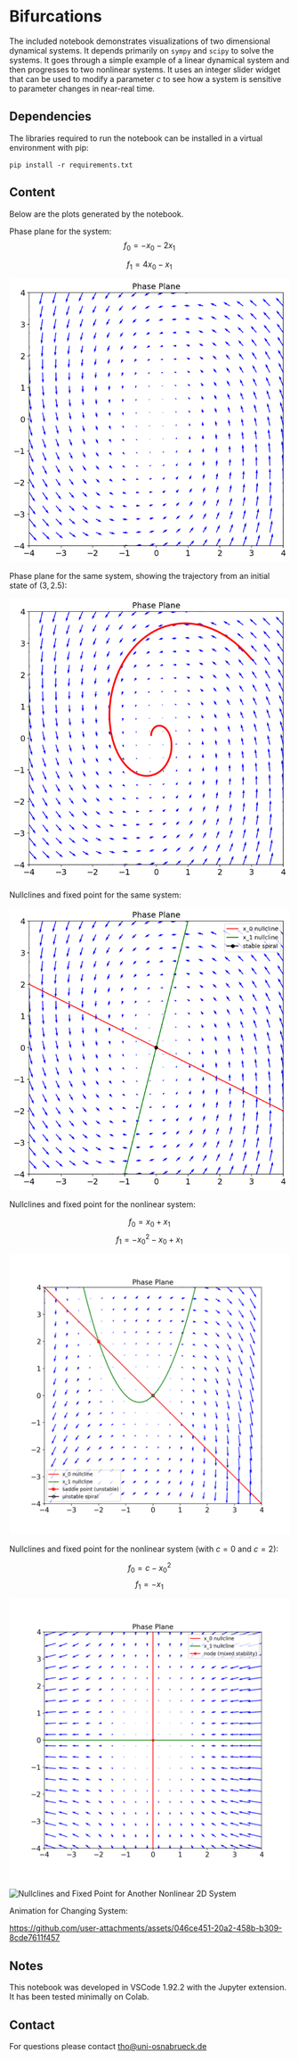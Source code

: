 # Bifurcations

The included notebook demonstrates visualizations of two dimensional dynamical systems. It depends primarily on `sympy` and `scipy` to solve the systems. It goes through a simple example of a linear dynamical system and then progresses to two nonlinear systems. It uses an integer slider widget that can be used to modify a parameter $c$ to see how a system is sensitive to parameter changes in near-real time. 

## Dependencies
The libraries required to run the notebook can be installed in a virtual environment with pip:

```
pip install -r requirements.txt
```

## Content

Below are the plots generated by the notebook.

Phase plane for the system:
$$f_0 = -x_0 -2x_1$$

$$f_1 = 4x_0 -x_1$$

![Phase Plane](https://github.com/syntactic/bifurcations/blob/main/phase_plane.png?raw=true)

Phase plane for the same system, showing the trajectory from an initial state of $(3, 2.5)$:

![Phase Plane With Trajectory](https://github.com/syntactic/bifurcations/blob/main/phase_plane_with_trajectory.png?raw=true)

Nullclines and fixed point for the same system:

![Nullclines and Fixed Point for Linear 2D System](https://github.com/syntactic/bifurcations/blob/main/linear1.png?raw=true)

Nullclines and fixed point for the nonlinear system:

$$ f_0 = x_0+x_1 $$
$$ f_1 = -x_0^2 -x_0 + x_1 $$

![Nullclines and Fixed Points for Nonlinear 2D System](https://github.com/syntactic/bifurcations/blob/main/nonlinear1_c0.png?raw=true)

Nullclines and fixed point for the nonlinear system (with $c=0$ and $c=2$):

$$ f_0 = c - x_0^2 $$
$$ f_1 = -x_1 $$

![Nullclines and Fixed Point for Another Nonlinear 2D System](https://github.com/syntactic/bifurcations/blob/main/nonlinear2_c0.png?raw=true)

![Nullclines and Fixed Point for Another Nonlinear 2D System](https://github.com/user-attachments/assets/a06b6593-e853-45c3-a57e-b22eca319608)


Animation for Changing System:

https://github.com/user-attachments/assets/046ce451-20a2-458b-b309-8cde7611f457

## Notes
This notebook was developed in VSCode 1.92.2 with the Jupyter extension. It has been tested minimally on Colab.

## Contact
For questions please contact tho@uni-osnabrueck.de
